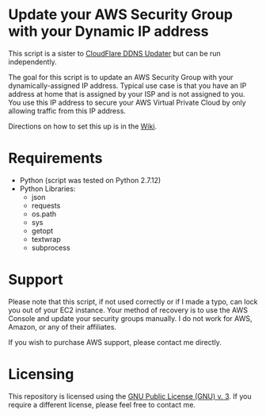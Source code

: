# Update your AWS Security Group with your Dynamic IP address

This script is a sister to [CloudFlare DDNS Updater](../../../cloudflare-ddns-py) but can be run independently.

The goal for this script is to update an AWS Security Group with your dynamically-assigned IP address.  Typical use case is that you have an IP address at home that is assigned by your ISP and is not assigned to you.  You use this IP address to secure your AWS Virtual Private Cloud by only allowing traffic from this IP address.

Directions on how to set this up is in the [Wiki](../../wiki).

# Requirements
* Python (script was tested on Python 2.7.12)
* Python Libraries:
    * json
    * requests
    * os.path
    * sys
    * getopt
    * textwrap
    * subprocess


# Support

Please note that this script, if not used correctly or if I made a typo, can lock you out of your EC2 instance.  Your method of recovery is to use the AWS Console and update your security groups manually.  I do not work for AWS, Amazon, or any of their affiliates.

If you wish to purchase AWS support, please contact me directly.

# Licensing

This repository is licensed using the [GNU Public License (GNU) v. 3](https://choosealicense.com/licenses/gpl-3.0/).  If you require a different license, please feel free to contact me.

